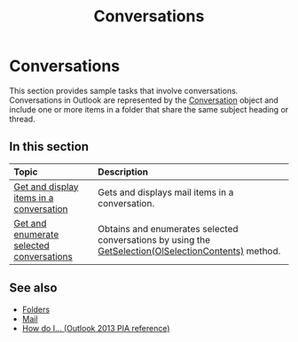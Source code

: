 ﻿---
title: Conversations
TOCTitle: Conversations
ms:assetid: 1b2e2a12-314b-438f-8f05-a13149916143
ms:mtpsurl: https://msdn.microsoft.com/en-us/library/Ff184593(v=office.15)
ms:contentKeyID: 55119830
ms.date: 07/24/2014
mtps_version: v=office.15
---

# Conversations

This section provides sample tasks that involve conversations. Conversations in Outlook are represented by the [Conversation](https://msdn.microsoft.com/en-us/library/ff184711\(v=office.15\)) object and include one or more items in a folder that share the same subject heading or thread.

## In this section

|Topic|Description|
|:----|:----------|
|[Get and display items in a conversation](how-to-get-and-display-items-in-a-conversation.md)  |Gets and displays mail items in a conversation.|
|[Get and enumerate selected conversations](how-to-get-and-enumerate-selected-conversations.md)  |Obtains and enumerates selected conversations by using the [GetSelection(OlSelectionContents)](https://msdn.microsoft.com/en-us/library/ff185002\(v=office.15\)) method.|

## See also

- [Folders](folders.md)
- [Mail](mail.md)
- [How do I... (Outlook 2013 PIA reference)](how-do-i-outlook-2013-pia-reference.md)

